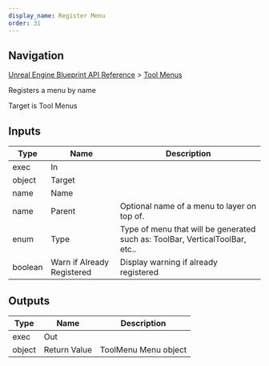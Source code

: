 ```yaml
---
display_name: Register Menu
order: 31
---
```

## Navigation

[Unreal Engine Blueprint API Reference](https://dev.epicgames.com/documentation/en-us/unreal-engine/BlueprintAPI) > [Tool Menus](https://dev.epicgames.com/documentation/en-us/unreal-engine/BlueprintAPI/ToolMenus)

Registers a menu by name

Target is Tool Menus

## Inputs

| Type | Name | Description |
| --- | --- | --- |
| exec | In |  |
| object | Target |  |
| name | Name |  |
| name | Parent | Optional name of a menu to layer on top of. |
| enum | Type | Type of menu that will be generated such as: ToolBar, VerticalToolBar, etc.. |
| boolean | Warn if Already Registered | Display warning if already registered |

## Outputs

| Type | Name | Description |
| --- | --- | --- |
| exec | Out |  |
| object | Return Value | ToolMenu Menu object |
